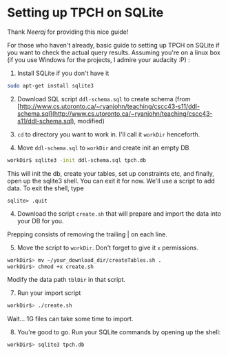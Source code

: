 Setting up TPCH on SQLite
=========================

Thank *Neeraj* for providing this nice guide!

For those who haven't already, basic guide to setting up TPCH on SQLite if you want to check the actual query results. Assuming you're on a linux box (if you use Windows for the projects, I admire your audacity :P) :

1. Install SQLite if you don't have it
```bash
sudo apt-get install sqlite3
```

2. Download SQL script `ddl-schema.sql` to create schema
(from [http://www.cs.utoronto.ca/~ryanjohn/teaching/cscc43-s11/ddl-schema.sql](http://www.cs.utoronto.ca/~ryanjohn/teaching/cscc43-s11/ddl-schema.sql), modified)

3. `cd` to directory you want to work in. I'll call it `workDir` henceforth.

4. Move `ddl-schema.sql` to `workDir` and create init an empty DB 
```bash
workDir$ sqlite3 -init ddl-schema.sql tpch.db
```
This will init the db, create your tables, set up constraints etc, and finally, open up the sqlite3 shell. You can exit it for now. We'll use a script to add data. To exit the shell, type

    sqlite> .quit

4. Download the script `create.sh` that will prepare and import the data into your DB for you.

Prepping consists of removing the trailing | on each line.

5. Move the script to `workDir`. Don't forget to give it `x` permissions.
```bash
workDir$> mv ~/your_download_dir/createTables.sh .
workDir$> chmod +x create.sh
```
Modify the data path `tblDir` in that script.

7. Run your import script
```bash
workDir$> ./create.sh
```
Wait... 1G files can take some time to import.

8. You're good to go. Run your SQLite commands by opening up the shell:
```bash
workDir$> sqlite3 tpch.db
```
